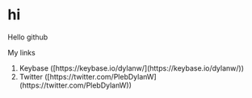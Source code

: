 # hi
Hello github

My links
<ol>
  <li>Keybase ([https://keybase.io/dylanw/](https://keybase.io/dylanw/))</li>
  <li>Twitter ([https://twitter.com/PlebDylanW](https://twitter.com/PlebDylanW))</li>
</ol> 
